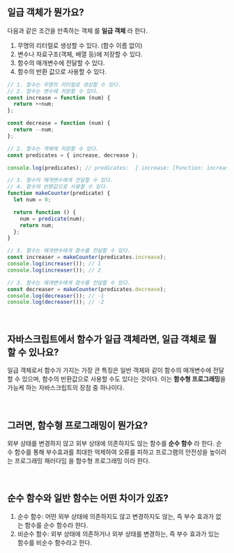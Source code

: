 ## 일급 객체가 뭔가요?
다음과 같은 조건을 만족하는 객체 를 **일급 객체** 라 한다.

1. 무명의 리터럴로 생성할 수 있다. (함수 이름 없이)
2. 변수나 자료구조(객체, 배열 등)에 저장할 수 있다.
3. 함수의 매개변수에 전달할 수 있다.
4. 함수의 반환 값으로 사용할 수 있다.

```javascript
// 1. 함수는 무명의 리터럴로 생성할 수 있다.
// 2. 함수는 변수에 저장할 수 있다.
const increase = function (num) {
  return ++num;
};

const decrease = function (num) {
  return --num;
};

// 2. 함수는 객체에 저장할 수 있다.
const predicates = { increase, decrease };

console.log(predicates); // predicates:  { increase: [Function: increase], decrease: [Function: decrease] }

// 3. 함수의 매개변수에게 전달할 수 있다.
// 4. 함수의 반환값으로 사용할 수 있다.
function makeCounter(predicate) {
  let num = 0;

  return function () {
    num = predicate(num);
    return num;
  };
}

// 3. 함수는 매개변수에게 함수를 전달할 수 있다.
const increaser = makeCounter(predicates.increase);
console.log(increaser()); // 1
console.log(increaser()); // 2

// 3. 함수는 매개변수에게 함수를 전달할 수 있다.
const decreaser = makeCounter(predicates.decrease);
console.log(decreaser()); // -1
console.log(decreaser()); // -2
```
<br>

## 자바스크립트에서 함수가 일급 객체라면, 일급 객체로 뭘 할 수 있나요?

일급 객체로서 함수가 가지는 가장 큰 특징은 일반 객체와 같이 함수의 매개변수에 전달할 수 있으며, 함수의 반환값으로 사용할 수도 있다는 것이다. 
이는 **함수형 프로그래밍**을 가능케 하는 자바스크립트의 장점 중 하나이다.

<br>

## 그러면, 함수형 프로그래밍이 뭔가요?
외부 상태를 변경하지 않고 외부 상태에 의존하지도 않는 함수를 **순수 함수** 라 한다. 
순수 함수를 통해 부수효과를 최대한 억제하여 오류를 피하고 프로그램의 안전성을 높이려는 프로그래밍 패러다임 을 함수형 프로그래밍 이라 한다.

<br>

## 순수 함수와 일반 함수는 어떤 차이가 있죠?
1. 순수 함수: 어떤 외부 상태에 의존하지도 않고 변경하지도 않는, 즉 부수 효과가 없는 함수를 순수 함수라 한다.
2. 비순수 함수: 외부 상태에 의존하거나 외부 상태를 변경하는, 즉 부수 효과가 있는 함수를 비순수 함수라고 한다.

<br>
